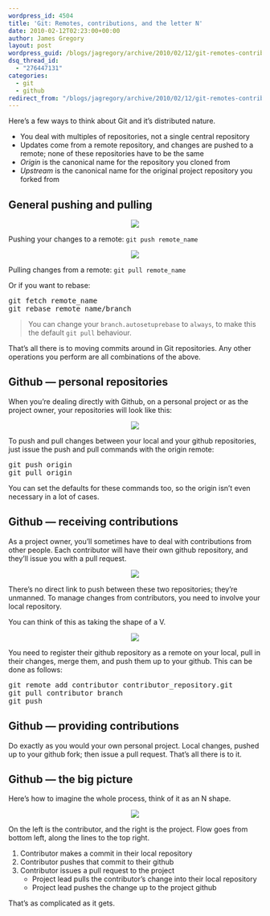 ```yaml
---
wordpress_id: 4504
title: 'Git: Remotes, contributions, and the letter N'
date: 2010-02-12T02:23:00+00:00
author: James Gregory
layout: post
wordpress_guid: /blogs/jagregory/archive/2010/02/12/git-remotes-contributions-and-the-letter-n.aspx
dsq_thread_id:
  - "276447131"
categories:
  - git
  - github
redirect_from: "/blogs/jagregory/archive/2010/02/12/git-remotes-contributions-and-the-letter-n.aspx/"
---
```

Here&#8217;s a few ways to think about Git and it&#8217;s distributed nature.

  * You deal with multiples of repositories, not a single central repository
  * Updates come from a remote repository, and changes are pushed to a remote; none of these repositories have to be the same
  * _Origin_ is the canonical name for the repository you cloned from
  * _Upstream_ is the canonical name for the original project repository you forked from

## General pushing and pulling

<p style="text-align:center">
  <img src="http://lostechies.com/jamesgregory/files/2011/03.GitRemotes/remote-1.png" />
</p>

Pushing your changes to a remote: `git push remote_name`

<p style="text-align:center">
  <img src="http://lostechies.com/jamesgregory/files/2011/03.GitRemotes/remote-2.png" />
</p>

Pulling changes from a remote: `git pull remote_name`

Or if you want to rebase:

<pre>git fetch remote_name
git rebase remote_name/branch</pre>

> You can change your `branch.autosetuprebase` to `always`, to make this the default `git pull` behaviour.

That&#8217;s all there is to moving commits around in Git repositories. Any other operations you perform are all combinations of the above.

## Github &mdash; personal repositories

When you&#8217;re dealing directly with Github, on a personal project or as the project owner, your repositories will look like this:

<p style="text-align:center">
  <img src="http://lostechies.com/jamesgregory/files/2011/03.GitRemotes/remote-3.png" />
</p>

To push and pull changes between your local and your github repositories, just issue the push and pull commands with the origin remote:

<pre>git push origin
git pull origin</pre>

You can set the defaults for these commands too, so the origin isn&#8217;t even necessary in a lot of cases.

## Github &mdash; receiving contributions

As a project owner, you&#8217;ll sometimes have to deal with contributions from other people. Each contributor will have their own github repository, and they&#8217;ll issue you with a pull request.

<p style="text-align:center">
  <img src="http://lostechies.com/jamesgregory/files/2011/03.GitRemotes/remote-4.png" />
</p>

There&#8217;s no direct link to push between these two repositories; they&#8217;re unmanned. To manage changes from contributors, you need to involve your local repository.

You can think of this as taking the shape of a V.

<p style="text-align:center">
  <img src="http://lostechies.com/jamesgregory/files/2011/03.GitRemotes/remote-5.png" />
</p>

You need to register their github repository as a remote on your local, pull in their changes, merge them, and push them up to your github. This can be done as follows:

<pre>git remote add contributor contributor_repository.git
git pull contributor branch
git push</pre>

## Github &mdash; providing contributions

Do exactly as you would your own personal project. Local changes, pushed up to your github fork; then issue a pull request. That&#8217;s all there is to it.

## Github &mdash; the big picture

Here&#8217;s how to imagine the whole process, think of it as an N shape.

<p style="text-align:center">
  <img src="http://lostechies.com/jamesgregory/files/2011/03.GitRemotes/remote-6.png" />
</p>

On the left is the contributor, and the right is the project. Flow goes from bottom left, along the lines to the top right.

  1. Contributor makes a commit in their local repository
  2. Contributor pushes that commit to their github
  3. Contributor issues a pull request to the project 
      * Project lead pulls the contributor&#8217;s change into their local repository
      * Project lead pushes the change up to the project github</ol> 
    That&#8217;s as complicated as it gets.